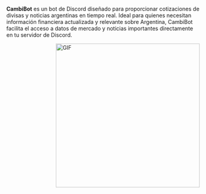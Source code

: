 
**CambiBot** es un bot de Discord diseñado para proporcionar cotizaciones de divisas y noticias argentinas en tiempo real. Ideal para quienes necesitan información financiera actualizada y relevante sobre Argentina, CambiBot facilita el acceso a datos de mercado y noticias importantes directamente en tu servidor de Discord.

<img align="right" width="375" alt="GIF" src="https://github.com/vimalverma558/vimalverma558/blob/v2/img/dino.gif" />
